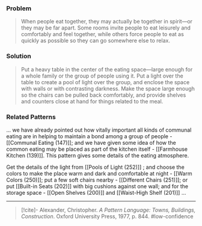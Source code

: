 ### Problem
>When people eat together, they may actually be together in spirit—or they may be far apart. Some rooms invite people to eat leisurely and comfortably and feel together, while others force people to eat as quickly as possible so they can go somewhere else to relax.

### Solution
>Put a heavy table in the center of the eating space—large enough for a whole family or the group of people using it. Put a light over the table to create a pool of light over the group, and enclose the space with walls or with contrasting darkness. Make the space large enough so the chairs can be pulled back comfortably, and provide shelves and counters close at hand for things related to the meal.

### Related Patterns
... we have already pointed out how vitally important all kinds of communal eating are in helping to maintain a bond among a group of people - [[Communal Eating (147)]]; and we have given some idea of how the common eating may be placed as part of the kitchen itself - [[Farmhouse Kitchen (139)]]. This pattern gives some details of the eating atmosphere.

Get the details of the light from [[Pools of Light (252)]] ; and choose the colors to make the place warm and dark and comfortable at night - [[Warm Colors (250)]]; put a few soft chairs nearby - [[Different Chairs (251)]]; or put [[Built-in Seats (202)]] with big cushions against one wall; and for the storage space - [[Open Shelves (200)]] and [[Waist-High Shelf (201)]] ...

---
> [!cite]- Alexander, Christopher. _A Pattern Language: Towns, Buildings, Construction_. Oxford University Press, 1977, p. 844.
> #low-confidence 